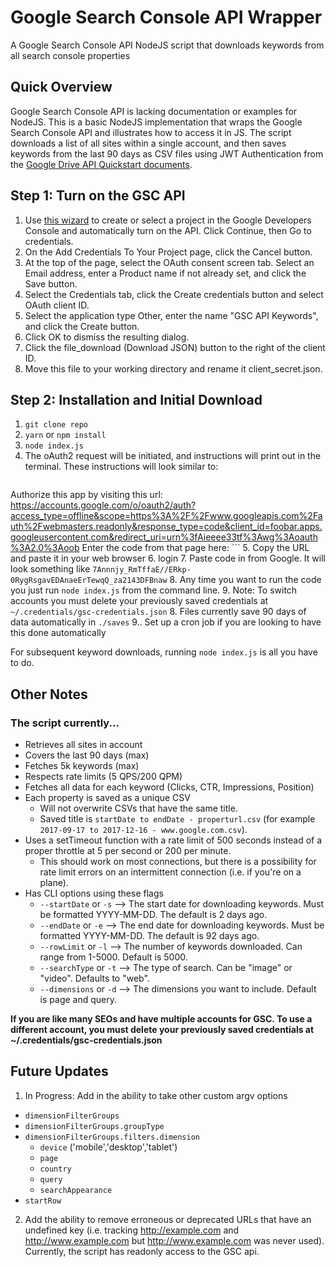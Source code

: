# Google Search Console API Wrapper

A Google Search Console API NodeJS script that downloads keywords from all search console properties

## Quick Overview

Google Search Console API is lacking documentation or examples for NodeJS. This is a basic NodeJS implementation that wraps the Google Search Console API and illustrates how to access it in JS. The script downloads a list of all sites within a single account, and then saves keywords from the last 90 days as CSV files using JWT Authentication from the [Google Drive API Quickstart documents](https://developers.google.com/drive/v3/web/quickstart/nodejs). 

## Step 1: Turn on the GSC API
1. Use [this wizard](https://console.developers.google.com/start/api?id=webmasters) to create or select a project in the Google Developers Console and automatically turn on the API. Click Continue, then Go to credentials.
2. On the Add Credentials To Your Project page, click the Cancel button.
3. At the top of the page, select the OAuth consent screen tab. Select an Email address, enter a Product name if not already set, and click the Save button.
4. Select the Credentials tab, click the Create credentials button and select OAuth client ID.
5. Select the application type Other, enter the name "GSC API Keywords", and click the Create button.
6. Click OK to dismiss the resulting dialog.
7. Click the file_download (Download JSON) button to the right of the client ID.
8. Move this file to your working directory and rename it client_secret.json.

## Step 2: Installation and Initial Download

1. `git clone repo` 
2. `yarn` or `npm install`
3. `node index.js`
4. The oAuth2 request will be initiated, and instructions will print out in the terminal. These instructions will look similar to:
    ``` 
Authorize this app by visiting this url:  https://accounts.google.com/o/oauth2/auth?access_type=offline&scope=https%3A%2F%2Fwww.googleapis.com%2Fauth%2Fwebmasters.readonly&response_type=code&client_id=foobar.apps.googleusercontent.com&redirect_uri=urn%3fAieeee33tf%3Awg%3Aoauth%3A2.0%3Aoob Enter the code from that page here:
    ```
5. Copy the URL and paste it in your web browser 
6. login
7. Paste code in from Google. It will look something like `7Annnjy_RmTffaE//ERkp-0RygRsgavEDAnaeErTewqQ_za2143DFBnaw`
8. Any time you want to run the code you just run `node index.js` from the command line. 
9. Note: To switch accounts you must delete your previously saved credentials at `~/.credentials/gsc-credentials.json`
8. Files currently save 90 days of data automatically in `./saves`
9.. Set up a cron job if you are looking to have this done automatically

For subsequent keyword downloads, running `node index.js` is all you have to do.

## Other Notes

### The script currently...
- Retrieves all sites in account
- Covers the last 90 days (max)
- Fetches 5k keywords (max)
- Respects rate limits (5 QPS/200 QPM)
- Fetches all data for each keyword (Clicks, CTR, Impressions, Position) 
- Each property is saved as a unique CSV
  - Will not overwrite CSVs that have the same title. 
  - Saved title is `startDate to endDate - properturl.csv` (for example `2017-09-17 to 2017-12-16 - www.google.com.csv`).
- Uses a setTimeout function with a rate limit of 500 seconds instead of a proper throttle at 5 per second or 200 per minute. 
  - This should work on most connections, but there is a possibility for rate limit errors on an intermittent connection (i.e. if you're on a plane).
- Has CLI options using these flags
  - `--startDate` or `-s` --> The start date for downloading keywords. Must be formatted YYYY-MM-DD. The default is 2 days ago.
  - `--endDate` or `-e` --> The end date for downloading keywords. Must be formatted YYYY-MM-DD. The default is 92 days ago.
  - `--rowLimit` or `-l` --> The number of keywords downloaded. Can range from 1-5000. Default is 5000.
  - `--searchType` or `-t` --> The type of search. Can be "image" or "video". Defaults to "web".
  - `--dimensions` or `-d` --> The dimensions you want to include. Default is page and query.

**If you are like many SEOs and have multiple accounts for GSC. To use a different account, you must delete your previously saved credentials at ~/.credentials/gsc-credentials.json**

## Future Updates

1. In Progress: Add in the ability to take other custom argv options 
  - `dimensionFilterGroups` 
  - `dimensionFilterGroups.groupType`
  - `dimensionFilterGroups.filters.dimension`
    - `device` ('mobile','desktop','tablet') 
    - `page`
    - `country` 
    - `query` 
    - `searchAppearance`
  - `startRow`
2. Add the ability to remove erroneous or deprecated URLs that have an undefined key (i.e. tracking http://example.com and http://www.example.com but http://www.example.com was never used). Currently, the script has readonly access to the GSC api.